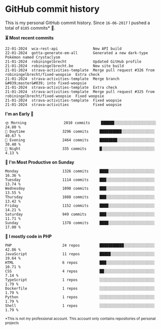 # GitHub commit history
This is my personal GitHub commit history. Since <!--START_SECTION:first-commit-date-->`16-06-2017`<!--END_SECTION:first-commit-date--> I pushed a total of <!--START_SECTION:total-commit-count-->`8105`<!--END_SECTION:total-commit-count--> commits* 🎉.

<!--START_SECTION:most-recent-commits-->
**⏳ Most recent commits**
                                        
```text
22-01-2024  wca-rest-api                New API build
22-01-2024  gotta-generate-em-all       Generated a new dark-type Pokémon named Crystaclysm
21-01-2024  robiningelbrecht            Updated GitHub profile
21-01-2024  robiningelbrecht.be         New site build
21-01-2024  strava-activities-template  Merge pull request #326 from robiningelbrecht/fixed-woopsie  Extra check
21-01-2024  strava-activities-template  Merge branch &#039;master&#039; into fixed-woopsie
21-01-2024  strava-activities-template  Extra check
21-01-2024  strava-activities-template  Merge pull request #325 from robiningelbrecht/fixed-woopsie  Fixed woopsie
21-01-2024  strava-activities-template  Fixed woopsie
21-01-2024  strava-activities           Fixed woopsie
```
<!--END_SECTION:most-recent-commits-->  

<!--START_SECTION:commits-per-day-time-->
**I&#039;m an Early 🐤**

```text
🌞 Morning                 2010 commits     ██████░░░░░░░░░░░░░░░░░░░   24.80 %
🌆 Daytime                 3296 commits     ██████████░░░░░░░░░░░░░░░   40.67 %
🌃 Evening                 2464 commits     ████████░░░░░░░░░░░░░░░░░   30.40 %
🌙 Night                   335 commits      █░░░░░░░░░░░░░░░░░░░░░░░░   4.13 %
```
<!--END_SECTION:commits-per-day-time-->  

<!--START_SECTION:commits-per-weekday-->
**📅 I&#039;m Most Productive on Sunday**

```text
Monday                    1326 commits     ████░░░░░░░░░░░░░░░░░░░░░   16.36 %
Tuesday                   1114 commits     ███░░░░░░░░░░░░░░░░░░░░░░   13.74 %
Wednesday                 1098 commits     ███░░░░░░░░░░░░░░░░░░░░░░   13.55 %
Thursday                  1088 commits     ███░░░░░░░░░░░░░░░░░░░░░░   13.42 %
Friday                    1152 commits     ████░░░░░░░░░░░░░░░░░░░░░   14.21 %
Saturday                  949 commits      ███░░░░░░░░░░░░░░░░░░░░░░   11.71 %
Sunday                    1378 commits     ████░░░░░░░░░░░░░░░░░░░░░   17.00 %
```
<!--END_SECTION:commits-per-weekday-->  

<!--START_SECTION:repos-per-language-->
**💬 I mostly code in PHP**

```text
PHP                       24 repos         ███████████░░░░░░░░░░░░░░   42.86 %
JavaScript                11 repos         █████░░░░░░░░░░░░░░░░░░░░   19.64 %
HTML                      6 repos          ███░░░░░░░░░░░░░░░░░░░░░░   10.71 %
CSS                       4 repos          ██░░░░░░░░░░░░░░░░░░░░░░░   7.14 %
TypeScript                1 repos          ░░░░░░░░░░░░░░░░░░░░░░░░░   1.79 %
Dockerfile                1 repos          ░░░░░░░░░░░░░░░░░░░░░░░░░   1.79 %
Python                    1 repos          ░░░░░░░░░░░░░░░░░░░░░░░░░   1.79 %
Shell                     1 repos          ░░░░░░░░░░░░░░░░░░░░░░░░░   1.79 %
```
<!--END_SECTION:repos-per-language-->  

<sub>*This is not my professional account. This account only contains repositories of personal projects</sub>

